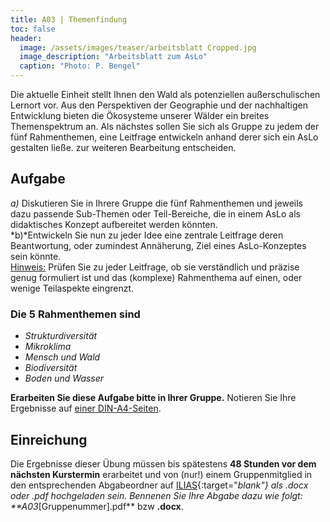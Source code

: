 ```yaml
---
title: A03 | Themenfindung
toc: false
header:
  image: /assets/images/teaser/arbeitsblatt Cropped.jpg
  image_description: "Arbeitsblatt zum AsLo"
  caption: "Photo: P. Bengel"
---
```



Die aktuelle Einheit stellt Ihnen den Wald als potenziellen außerschulischen Lernort vor. 
Aus den Perspektiven der Geographie und der nachhaltigen Entwicklung bieten die Ökosysteme unserer Wälder ein breites Themenspektrum an.
Als nächstes sollen Sie sich als Gruppe zu jedem der fünf Rahmenthemen, eine Leitfrage entwickeln anhand derer sich ein AsLo gestalten ließe. zur weiteren Bearbeitung entscheiden.


## Aufgabe
*a)* Diskutieren Sie in Ihrere Gruppe die fünf Rahmenthemen und jeweils dazu passende Sub-Themen oder Teil-Bereiche, 
die in einem AsLo als didaktisches Konzept aufbereitet werden könnten. <br>
*b)*Entwickeln Sie nun zu jeder Idee eine zentrale Leitfrage deren Beantwortung, oder zumindest Annäherung, Ziel eines AsLo-Konzeptes sein könnte.<br>
<u>Hinweis:</u> Prüfen Sie zu jeder Leitfrage, ob sie verständlich und präzise genug formuliert ist und das (komplexe) Rahmenthema auf einen, oder wenige Teilaspekte eingrenzt.<br>

### Die 5 Rahmenthemen sind
* *Strukturdiversität*
* *Mikroklima*
* *Mensch und Wald*
* *Biodiversität*
* *Boden und Wasser*

**Erarbeiten Sie diese Aufgabe bitte in Ihrer Gruppe.** 
Notieren Sie Ihre Ergebnisse auf <u>einer DIN-A4-Seiten</u>.

## Einreichung
Die Ergebnisse dieser Übung müssen bis spätestens **48 Stunden vor dem nächsten Kurstermin** erarbeitet und von (nur!) einem Gruppenmitglied in den entsprechenden Abgabeordner auf [ILIAS](https://ilias.uni-marburg.de/goto.php?target=crs_2862848&client_id=UNIMR){:target="_blank"} als .docx oder .pdf hochgeladen sein.
Bennenen Sie Ihre Abgabe dazu wie folgt: **A03_[Gruppenummer].pdf** bzw **.docx**.<br>
